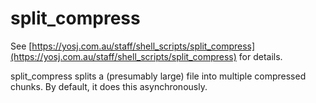 # split_compress

See
[https://yosj.com.au/staff/shell_scripts/split_compress](https://yosj.com.au/staff/shell_scripts/split_compress)
for details.

split_compress splits a (presumably large) file into multiple compressed chunks. By default, it does this asynchronously.
